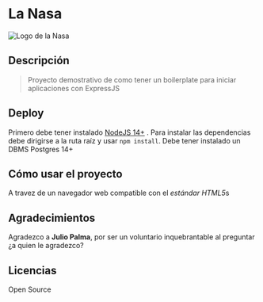 # La Nasa

![Logo de la Nasa](https://www.lavanguardia.com/files/image_449_220/uploads/2019/08/26/5fa534dd2a116.png)

## Descripción

> Proyecto demostrativo de como tener un boilerplate para iniciar aplicaciones con ExpressJS

## Deploy

Primero debe tener instalado [NodeJS 14+](https://nodejs.org/en/) . Para instalar las dependencias debe dirigirse a la ruta raíz y usar `npm install`. Debe tener instalado un DBMS Postgres 14+

## Cómo usar el proyecto

A travez de un navegador web compatible con el *estándar HTML5*s

## Agradecimientos

Agradezco a **Julio Palma**, por ser un voluntario inquebrantable al preguntar ¿a quien le agradezco?

## Licencias

Open Source